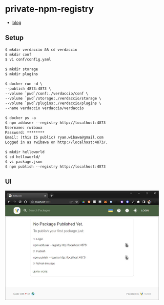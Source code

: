 # private-npm-registry
* [blog](https://blog.bitsrc.io/how-to-set-up-a-private-npm-registry-locally-1065e6790796)

## Setup
```
$ mkdir verdaccio && cd verdaccio
$ mkdir conf
$ vi conf/config.yaml

$ mkdir storage
$ mkdir plugins

$ docker run -d \
--publish 4873:4873 \
--volume `pwd`/conf:./verdaccio/conf \
--volume `pwd`/storage:./verdaccio/storage \
--volume `pwd`/plugins:./verdaccio/plugins \
--name verdaccio verdaccio/verdaccio

$ docker ps -a
$ npm adduser --registry http://localhost:4873
Username: rwibawa
Password: ********
Email: (this IS public) ryan.wibawa@gmail.com
Logged in as rwibawa on http://localhost:4873/.

$ mkdir helloworld
$ cd helloworld/
$ vi package.json
$ npm publish --registry http://localhost:4873
```

## UI
![[http://localhost:4873](http://localhost:4873)](docs/verdaccio-ui.jpg)
